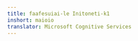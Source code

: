 ```yaml
---
title: faafesuiai-le Initoneti-k1
inshort: maioio
translator: Microsoft Cognitive Services
---
```





